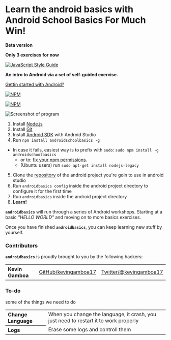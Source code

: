 # Learn the android basics with **Android School Basics** For Much Win!

**Beta version**

**Only 3 exercises for now**

[![JavaScript Style Guide](https://img.shields.io/badge/code_style-standard-brightgreen.svg)](https://standardjs.com)


**An intro to Android via a set of self-guided exercise.**


[Gettin started with Android?](https://developer.android.com/training/index.html)

[![NPM](https://nodei.co/npm/androidschoolbasics.png?downloads=true&downloadRank=true&stars=true)](https://nodei.co/npm/androidschoolbasics/)

[![NPM](https://nodei.co/npm-dl/androidschoolbasics.png?months=3)](https://nodei.co/npm/androidschoolbasics/)

![Screenshot of program]()

  1. Install [Node.js](http://nodejs.org/)
  2. Install [Git](https://git-scm.com/)
  3. Install [Android SDK](https://developer.android.com/studio/index.html?hl=es-419) with Android Studio
  4. Run `npm install androidschoolbasics -g`
  * In case it fails, easiest way is to prefix with `sudo`:
        `sudo npm install -g androidschoolbasics` 
    - or to:
     [fix your npm permissions](https://docs.npmjs.com/getting-started/fixing-npm-permissions).
    * (Ubuntu users) run `sudo apt-get install nodejs-legacy`
  5. Clone the [repository](https://github.com/yellowme/androidschool) of the android project you're goin to use in android studio
  5. Run `androidbasics config`  inside the android project directory to configure it for the first time
  6. Run `androidbasics` inside the android project directory
  7. **Learn!**

<b><code>androidbasics</code></b> will run through a series of Android workshops. Starting at a basic *"HELLO WORLD"* and moving on to more basics exercises.

Once you have finished <b><code>androidbasics</code></b>, you can keep learning new stuff by yourself.

### Contributors

<b><code>androidbasics</code></b> is proudly brought to you by the following hackers:

<table><tbody>
<tr><th align="left">Kevin Gamboa</th><td><a href="https://github.com/kevingamboa17">GitHub/kevingamboa17</a></td><td><a href="http://twitter.com/kevingamboa17">Twitter/@kevingamboa17</a></td></tr>

</tbody></table>


### To-do

some of the things we need to do

<table><tbody>
<tr>
<th align="left">Change Language</th>
<td><a>When you change the language, it crash, you just need to restart it to work properly</a></td>

<tr>
<th align="left">Logs</th>
<td><a>Erase some logs and controll them</a></td>

</tbody></table>

